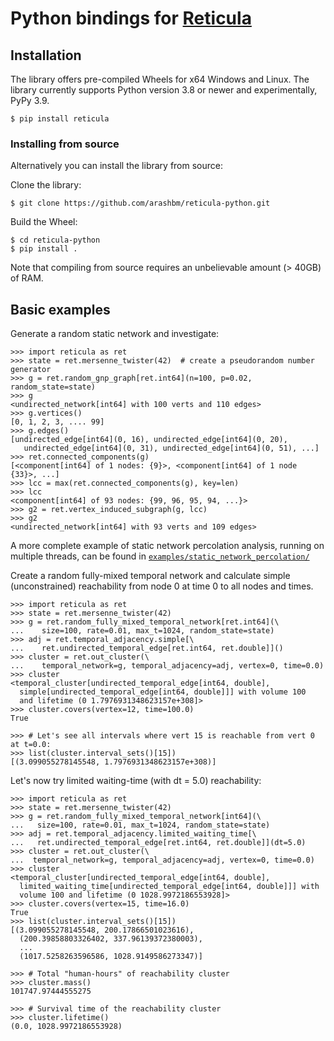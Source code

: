 # Python bindings for [Reticula][reticula]

[reticula]: https://github.com/reticula-network/reticula

## Installation

The library offers pre-compiled Wheels for x64 Windows and Linux. The library
currently supports Python version 3.8 or newer and experimentally, PyPy 3.9.

```console
$ pip install reticula
```

### Installing from source
Alternatively you can install the library from source:

Clone the library:
```console
$ git clone https://github.com/arashbm/reticula-python.git
```

Build the Wheel:
```console
$ cd reticula-python
$ pip install .
```

Note that compiling from source requires an unbelievable amount (> 40GB) of RAM.

## Basic examples

Generate a random static network and investigate:
```pycon
>>> import reticula as ret
>>> state = ret.mersenne_twister(42)  # create a pseudorandom number generator
>>> g = ret.random_gnp_graph[ret.int64](n=100, p=0.02, random_state=state)
>>> g
<undirected_network[int64] with 100 verts and 110 edges>
>>> g.vertices()
[0, 1, 2, 3, .... 99]
>>> g.edges()
[undirected_edge[int64](0, 16), undirected_edge[int64](0, 20),
   undirected_edge[int64](0, 31), undirected_edge[int64](0, 51), ...]
>>> ret.connected_components(g)
[<component[int64] of 1 nodes: {9}>, <component[int64] of 1 node {33}>, ...]
>>> lcc = max(ret.connected_components(g), key=len)
>>> lcc
<component[int64] of 93 nodes: {99, 96, 95, 94, ...}>
>>> g2 = ret.vertex_induced_subgraph(g, lcc)
>>> g2
<undirected_network[int64] with 93 verts and 109 edges>
```
A more complete example of static network percolation analysis, running on
multiple threads, can be found in
[`examples/static_network_percolation/`](examples/static_network_percolation/)

Create a random fully-mixed temporal network and calculate simple
(unconstrained) reachability from node 0 at time 0 to all nodes and times.
```pycon
>>> import reticula as ret
>>> state = ret.mersenne_twister(42)
>>> g = ret.random_fully_mixed_temporal_network[ret.int64](\
...    size=100, rate=0.01, max_t=1024, random_state=state)
>>> adj = ret.temporal_adjacency.simple[\
...    ret.undirected_temporal_edge[ret.int64, ret.double]]()
>>> cluster = ret.out_cluster(\
...    temporal_network=g, temporal_adjacency=adj, vertex=0, time=0.0)
>>> cluster
<temporal_cluster[undirected_temporal_edge[int64, double],
  simple[undirected_temporal_edge[int64, double]]] with volume 100
  and lifetime (0 1.7976931348623157e+308]>
>>> cluster.covers(vertex=12, time=100.0)
True

>>> # Let's see all intervals where vert 15 is reachable from vert 0 at t=0.0:
>>> list(cluster.interval_sets()[15])
[(3.099055278145548, 1.7976931348623157e+308)]
```

Let's now try limited waiting-time (with dt = 5.0) reachability:
```pycon
>>> import reticula as ret
>>> state = ret.mersenne_twister(42)
>>> g = ret.random_fully_mixed_temporal_network[int64](\
...   size=100, rate=0.01, max_t=1024, random_state=state)
>>> adj = ret.temporal_adjacency.limited_waiting_time[\
...   ret.undirected_temporal_edge[ret.int64, ret.double]](dt=5.0)
>>> cluster = ret.out_cluster(\
...  temporal_network=g, temporal_adjacency=adj, vertex=0, time=0.0)
>>> cluster
<temporal_cluster[undirected_temporal_edge[int64, double],
  limited_waiting_time[undirected_temporal_edge[int64, double]]] with
  volume 100 and lifetime (0 1028.9972186553928]>
>>> cluster.covers(vertex=15, time=16.0)
True
>>> list(cluster.interval_sets()[15])
[(3.099055278145548, 200.17866501023616),
  (200.39858803326402, 337.96139372380003),
  ...
  (1017.5258263596586, 1028.9149586273347)]

>>> # Total "human-hours" of reachability cluster
>>> cluster.mass()
101747.97444555275

>>> # Survival time of the reachability cluster
>>> cluster.lifetime()
(0.0, 1028.9972186553928)
```
